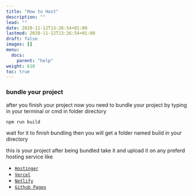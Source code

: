 ```yaml
---
title: "How to Host"
description: ""
lead: ""
date: 2020-11-12T13:26:54+01:00
lastmod: 2020-11-12T13:26:54+01:00
draft: false
images: []
menu:
  docs:
    parent: "help"
weight: 610
toc: true
---
```


### bundle your project

after you finish your project now you need to bundle your project by typing 
in your terminal or cmd in folder directory

```bash
npm run build
```
wait for it to finish bundling then you will get a folder named build
in your directory

this is your project after being bundled take it and upload it on any preferd hosting service like

- [`Hostinger`](https://www.hostinger.com/)
- [`Vercel`](https://vercel.com)
- [`Netlify`](https://www.netlify.com/)
- [`Github Pages`](https://pages.github.com/)